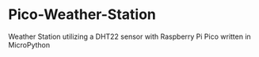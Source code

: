 # Pico-Weather-Station
Weather Station utilizing a DHT22 sensor with Raspberry Pi Pico written in MicroPython
